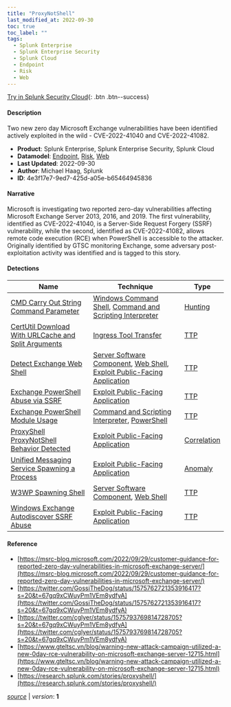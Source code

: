```yaml
---
title: "ProxyNotShell"
last_modified_at: 2022-09-30
toc: true
toc_label: ""
tags:
  - Splunk Enterprise
  - Splunk Enterprise Security
  - Splunk Cloud
  - Endpoint
  - Risk
  - Web
---
```


[Try in Splunk Security Cloud](https://www.splunk.com/en_us/cyber-security.html){: .btn .btn--success}

#### Description

Two new zero day Microsoft Exchange vulnerabilities have been identified actively exploited in the wild - CVE-2022-41040 and CVE-2022-41082.

- **Product**: Splunk Enterprise, Splunk Enterprise Security, Splunk Cloud
- **Datamodel**: [Endpoint](https://docs.splunk.com/Documentation/CIM/latest/User/Endpoint), [Risk](https://docs.splunk.com/Documentation/CIM/latest/User/Risk), [Web](https://docs.splunk.com/Documentation/CIM/latest/User/Web)
- **Last Updated**: 2022-09-30
- **Author**: Michael Haag, Splunk
- **ID**: 4e3f17e7-9ed7-425d-a05e-b65464945836

#### Narrative

Microsoft is investigating two reported zero-day vulnerabilities affecting Microsoft Exchange Server 2013, 2016, and 2019. The first vulnerability, identified as CVE-2022-41040, is a Server-Side Request Forgery (SSRF) vulnerability, while the second, identified as CVE-2022-41082, allows remote code execution (RCE) when PowerShell is accessible to the attacker. Originally identified by GTSC monitoring Exchange, some adversary post-exploitation activity was identified and is tagged to this story.

#### Detections

| Name        | Technique   | Type         |
| ----------- | ----------- |--------------|
| [CMD Carry Out String Command Parameter](/endpoint/54a6ed00-3256-11ec-b031-acde48001122/) | [Windows Command Shell](/tags/#windows-command-shell), [Command and Scripting Interpreter](/tags/#command-and-scripting-interpreter) | [Hunting](https://github.com/splunk/security_content/wiki/Detection-Analytic-Types) |
| [CertUtil Download With URLCache and Split Arguments](/endpoint/415b4306-8bfb-11eb-85c4-acde48001122/) | [Ingress Tool Transfer](/tags/#ingress-tool-transfer) | [TTP](https://github.com/splunk/security_content/wiki/Detection-Analytic-Types) |
| [Detect Exchange Web Shell](/endpoint/8c14eeee-2af1-4a4b-bda8-228da0f4862a/) | [Server Software Component](/tags/#server-software-component), [Web Shell](/tags/#web-shell), [Exploit Public-Facing Application](/tags/#exploit-public-facing-application) | [TTP](https://github.com/splunk/security_content/wiki/Detection-Analytic-Types) |
| [Exchange PowerShell Abuse via SSRF](/endpoint/29228ab4-0762-11ec-94aa-acde48001122/) | [Exploit Public-Facing Application](/tags/#exploit-public-facing-application) | [TTP](https://github.com/splunk/security_content/wiki/Detection-Analytic-Types) |
| [Exchange PowerShell Module Usage](/endpoint/2d10095e-05ae-11ec-8fdf-acde48001122/) | [Command and Scripting Interpreter](/tags/#command-and-scripting-interpreter), [PowerShell](/tags/#powershell) | [TTP](https://github.com/splunk/security_content/wiki/Detection-Analytic-Types) |
| [ProxyShell ProxyNotShell Behavior Detected](/web/c32fab32-6aaf-492d-bfaf-acbed8e50cdf/) | [Exploit Public-Facing Application](/tags/#exploit-public-facing-application) | [Correlation](https://github.com/splunk/security_content/wiki/Detection-Analytic-Types) |
| [Unified Messaging Service Spawning a Process](/endpoint/f1126df0-7bd5-11eb-988f-acde48001122/) | [Exploit Public-Facing Application](/tags/#exploit-public-facing-application) | [Anomaly](https://github.com/splunk/security_content/wiki/Detection-Analytic-Types) |
| [W3WP Spawning Shell](/endpoint/0f03423c-7c6a-11eb-bc47-acde48001122/) | [Server Software Component](/tags/#server-software-component), [Web Shell](/tags/#web-shell) | [TTP](https://github.com/splunk/security_content/wiki/Detection-Analytic-Types) |
| [Windows Exchange Autodiscover SSRF Abuse](/web/d436f9e7-0ee7-4a47-864b-6dea2c4e2752/) | [Exploit Public-Facing Application](/tags/#exploit-public-facing-application) | [TTP](https://github.com/splunk/security_content/wiki/Detection-Analytic-Types) |

#### Reference

* [https://msrc-blog.microsoft.com/2022/09/29/customer-guidance-for-reported-zero-day-vulnerabilities-in-microsoft-exchange-server/](https://msrc-blog.microsoft.com/2022/09/29/customer-guidance-for-reported-zero-day-vulnerabilities-in-microsoft-exchange-server/)
* [https://twitter.com/GossiTheDog/status/1575762721353916417?s=20&t=67gq9xCWuyPm1VEm8ydfyA](https://twitter.com/GossiTheDog/status/1575762721353916417?s=20&t=67gq9xCWuyPm1VEm8ydfyA)
* [https://twitter.com/cglyer/status/1575793769814728705?s=20&t=67gq9xCWuyPm1VEm8ydfyA](https://twitter.com/cglyer/status/1575793769814728705?s=20&t=67gq9xCWuyPm1VEm8ydfyA)
* [https://www.gteltsc.vn/blog/warning-new-attack-campaign-utilized-a-new-0day-rce-vulnerability-on-microsoft-exchange-server-12715.html](https://www.gteltsc.vn/blog/warning-new-attack-campaign-utilized-a-new-0day-rce-vulnerability-on-microsoft-exchange-server-12715.html)
* [https://research.splunk.com/stories/proxyshell/](https://research.splunk.com/stories/proxyshell/)



[*source*](https://github.com/splunk/security_content/tree/develop/stories/proxynotshell.yml) \| *version*: **1**